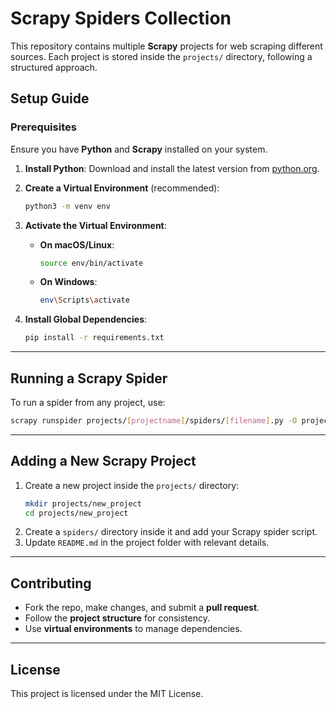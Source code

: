 # **Scrapy Spiders Collection**

This repository contains multiple **Scrapy** projects for web scraping different sources. Each project is stored inside the `projects/` directory, following a structured approach.

## **Setup Guide**

### **Prerequisites**

Ensure you have **Python** and **Scrapy** installed on your system.

1. **Install Python**: Download and install the latest version from [python.org](https://www.python.org/downloads/).
2. **Create a Virtual Environment** (recommended):
   ```bash
   python3 -m venv env
   ```
3. **Activate the Virtual Environment**:

   - **On macOS/Linux**:
     ```bash
     source env/bin/activate
     ```
   - **On Windows**:
     ```bash
     env\Scripts\activate
     ```

4. **Install Global Dependencies**:
   ```bash
   pip install -r requirements.txt
   ```

---

## **Running a Scrapy Spider**

To run a spider from any project, use:

```bash
scrapy runspider projects/[projectname]/spiders/[filename].py -O projects/merojob/output/output.json
```

---

## **Adding a New Scrapy Project**

1. Create a new project inside the `projects/` directory:
   ```bash
   mkdir projects/new_project
   cd projects/new_project
   ```
2. Create a `spiders/` directory inside it and add your Scrapy spider script.
3. Update `README.md` in the project folder with relevant details.

---

## **Contributing**

- Fork the repo, make changes, and submit a **pull request**.
- Follow the **project structure** for consistency.
- Use **virtual environments** to manage dependencies.

---

## **License**

This project is licensed under the MIT License.

